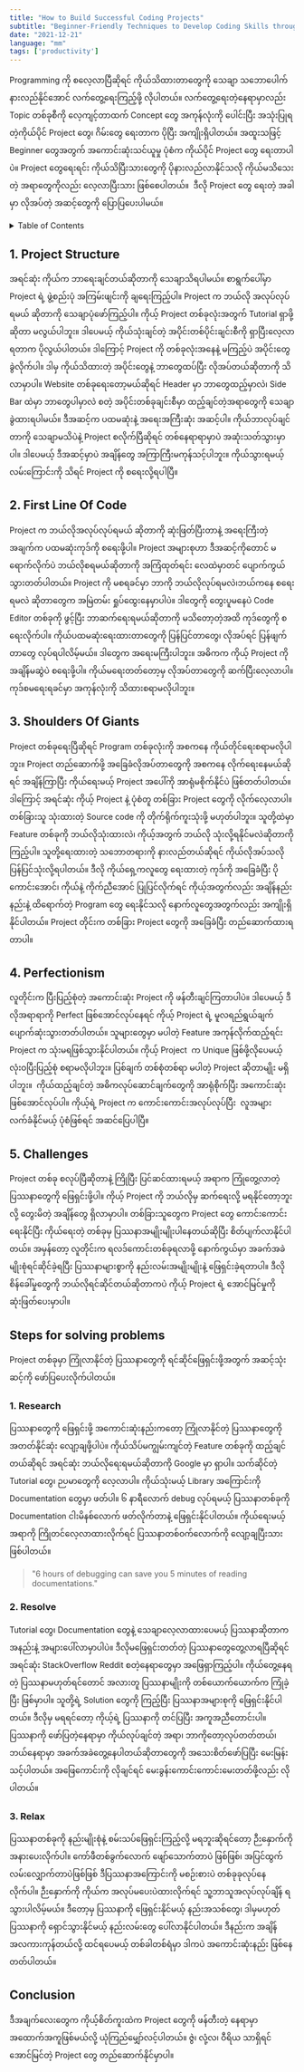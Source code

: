 ```yaml
---
title: "How to Build Successful Coding Projects"
subtitle: "Beginner-Friendly Techniques to Develop Coding Skills through Projects"
date: "2021-12-21"
language: "mm"
tags: ['productivity']
---
```


Programming ကို စလေ့လာပြီဆိုရင် ကိုယ်သိထားတာတွေကို သေချာ သဘောပေါက် နားလည်နိုင်အောင် လက်တွေ့ရေးကြည့်ဖို့ လိုပါတယ်။ လက်တွေ့ရေးတဲ့နေရာမှာလည်း Topic တစ်ခုစီကို လေ့ကျင့်တာထက် Concept တွေ အကုန်လုံးကို ပေါင်းပြီး အသုံးပြုရတဲ့ကိုယ်ပိုင် Project တွေ၊ ဂိမ်းတွေ ‌ရေးတာက ပိုပြီး အကျိုးရှိပါတယ်။ အထူးသဖြင့် Beginner တွေအတွက် အကောင်းဆုံးသင်ယူမှု ပုံစံက ကိုယ်ပိုင် Project တွေ ရေးတာပါပဲ။ Project တွေရေးရင်း ကိုယ်သိပြီးသားတွေကို ပိုနားလည်လာနိုင်သလို ကိုယ်မသိသေးတဲ့ အရာတွေကိုလည်း လေ့လာပြီးသား ဖြစ်စေပါတယ်။  ဒီလို Project တွေ ‌ရေးတဲ့ အခါမှာ လိုအပ်တဲ့ အဆင့်တွေကို ပြောပြပေးပါမယ်။

<details>

<summary>Table of Contents</summary>

- [1. Project Structure](#1-project-structure)
- [2. First Line Of Code](#2-first-line-of-code)
- [3. Shoulders Of Giants](#3-shoulders-of-giants)
- [4. Perfectionism](#4-perfectionism)
- [5. Challenges](#5-challenges)
- [Steps for solving problems](#steps-for-solving-problems)
  - [1. Research](#1-research)
  - [2. Resolve](#2-resolve)
  - [3. Relax](#3-relax)
- [Conclusion](#conclusion)

</details>

## 1. Project Structure

အရင်ဆုံး ကိုယ်က ဘာရေးချင်တယ်ဆိုတာကို သေချာသိရပါမယ်။ စာရွက်ပေါ်မှာ Project ရဲ့ ဖွဲ့စည်းပုံ အကြမ်းဖျင်းကို ချရေးကြည့်ပါ။ Project က ဘယ်လို အလုပ်လုပ်ရမယ် ဆိုတာကို သေချာပုံဖော်ကြည့်ပါ။ ကိုယ့် Project တစ်ခုလုံးအတွက် Tutorial ရှာဖို့ဆိုတာ မလွယ်ပါဘူး။ ဒါပေမယ့် ကိုယ်သုံးချင်တဲ့ အပိုင်းတစ်ပိုင်းချင်းစီကို ရှာပြီးလေ့လာရတာက ပိုလွယ်ပါတယ်။ ဒါကြောင့် Project ကို တစ်ခုလုံးအနေနဲ့ မကြည့်ပဲ အပိုင်းတွေ ခွဲလိုက်ပါ။ ဒါမှ ကိုယ်သိထားတဲ့ အပိုင်းတွေနဲ့ ဘာတွေထပ်ပြီး လိုအပ်တယ်ဆိုတာကို သိလာမှာပါ။ Website တစ်ခုရေးတော့မယ်ဆိုရင် Header မှာ ဘာတွေထည့်မှာလဲ၊ Side Bar ထဲမှာ ဘာတွေပါမှာလဲ စတဲ့ အပိုင်းတစ်ခုချင်းစီမှာ ထည့်ချင်တဲ့အရာတွေကို သေချာခွဲထားရပါမယ်။ ဒီအဆင့်က ပထမဆုံးနဲ့ အရေးအကြီးဆုံး အဆင့်ပါ။ ကိုယ်ဘာလုပ်ချင်တာကို သေချာမသိပဲနဲ့ Project စလိုက်ပြီဆိုရင် တစ်နေရာရာမှာပဲ အဆုံးသတ်သွားမှာပါ။ ဒါပေမယ့် ဒီအဆင့်မှာပဲ အချိန်တွေ အကြာကြီးမကုန်သင့်ပါဘူး။ ကိုယ်သွားရမယ့် လမ်းကြောင်းကို သိရင် Project ကို စရေးလို့ရပါပြီ။

## 2. First Line Of Code

Project က ဘယ်လိုအလုပ်လုပ်ရမယ် ဆိုတာကို ဆုံးဖြတ်ပြီးတာနဲ့ အရေးကြီးတဲ့ အချက်က ပထမဆုံးကုဒ်ကို စရေးဖို့ပါ။ Project အများစုဟာ ဒီအဆင့်ကိုတောင် မရောက်လိုက်ပဲ ဘယ်လိုစရမယ်ဆိုတာကို အကြံထုတ်ရင်း လေထဲမှာတင် ပျောက်ကွယ်သွားတတ်ပါတယ်။ Project ကို မစရခင်မှာ ဘာကို ဘယ်လိုလုပ်ရမလဲ၊ဘယ်ကနေ စရေးရမလဲ ဆိုတာတွေက အမြဲတမ်း ရှုပ်ထွေးနေမှာပါပဲ။ ဒါတွေကို တွေးပူမနေပဲ Code Editor တစ်ခုကို ဖွင့်ပြီး ဘာဆက်ရေးရမယ်ဆိုတာကို မသိတော့တဲ့အထိ ကုဒ်တွေကို စရေးလိုက်ပါ။ ကိုယ်ပထမဆုံးရေးထားတာတွေကို ပြန်ပြင်တာတွေ၊ လိုအပ်ရင် ပြန်ဖျက်တာတွေ လုပ်ရပါလိမ့်မယ်။ ဒါတွေက အရေးမကြီးပါဘူး။ အဓိကက ကိုယ့် Project ကို အချိန်မဆွဲပဲ စရေးဖို့ပါ။ ကိုယ်မ‌ရေးတတ်တော့မှ လိုအပ်တာတွေကို ဆက်ပြီးလေ့လာပါ။ ကုဒ်စမရေးရခင်မှာ အကုန်လုံးကို သိထားစရာမလိုပါဘူး။

## 3. Shoulders Of Giants

Project တစ်ခုရေးပြီဆိုရင် Program တစ်ခုလုံးကို အစကနေ ကိုယ်တိုင်ရေးစရာမလိုပါဘူး။ Project တည်ဆောက်ဖို့ အခြေခံလိုအပ်တာတွေကို အစကနေ လိုက်ရေးနေမယ်ဆိုရင် အချိန်ကြာပြီး ကိုယ်ရေးမယ့် Project အပေါ်ကို အာရုံမစိုက်နိုင်ပဲ ဖြစ်တတ်ပါတယ်။ ဒါကြောင့် အရင်ဆုံး ကိုယ့် Project နဲ့ ပုံစံတူ တစ်ခြား Project တွေကို လိုက်လေ့လာပါ။ တစ်ခြားသူ သုံးထားတဲ့ Source code ကို တိုက်ရိုက်ကူးသုံးဖို့ မဟုတ်ပါဘူး။ သူတို့ထဲမှာ Feature တစ်ခုကို ဘယ်လိုသုံးထားလဲ၊ ကိုယ့်အတွက် ဘယ်လို သုံးလို့ရနိုင်မလဲဆိုတာကို ကြည့်ပါ။ သူတို့ရေးထားတဲ့ သ‌ဘောတရားကို နားလည်တယ်ဆိုရင် ကိုယ်လိုအပ်သလို ပြန်ပြင်သုံးလို့ရပါတယ်။ ဒီလို ကိုယ်ရှေ့ကလူတွေ ရေးထားတဲ့ ကုဒ်ကို အခြေခံပြီး ပိုကောင်းအောင်၊ ကိုယ်နဲ့ ကိုက်ညီအောင် ပြုပြင်လိုက်ရင် ကိုယ့်အတွက်လည်း အချိန်နည်းနည်းနဲ့ ထိရောက်တဲ့ Program တွေ ရေးနိုင်သလို နောက်လူတွေအတွက်လည်း အကျိုးရှိနိုင်ပါတယ်။ Project တိုင်းက တစ်ခြား Project တွေကို အခြေခံပြီး တည်ဆောက်ထားရတာပါ။

## 4. Perfectionism

လူတိုင်းက ပြီးပြည့်စုံတဲ့ အကောင်းဆုံး Project ကို ဖန်တီးချင်ကြတာပါပဲ။ ဒါပေမယ့် ဒီလိုအရာရာကို Perfect ဖြစ်အောင်လုပ်နေရင် ကိုယ့် Project ရဲ့ မူလရည်ရွယ်ချက်ပျောက်ဆုံးသွားတတ်ပါတယ်။ သူများတွေမှာ မပါတဲ့ Feature အကုန်လိုက်ထည့်ရင်း Project က သုံးမရဖြစ်သွားနိုင်ပါတယ်။ ကိုယ့် Project  က Unique ဖြစ်ဖို့လိုပေမယ့် လုံးဝပြီးပြည့်စုံ စရာမလိုပါဘူး။ ပြစ်ချက် တစ်စုံတစ်ရာ မပါတဲ့ Project ဆိုတာမျိုး မရှိပါဘူး။  ကိုယ်ထည့်ချင်တဲ့ အဓိကလုပ်ဆောင်ချက်တွေကို အာရုံစိုက်ပြီး အကောင်းဆုံးဖြစ်အောင်လုပ်ပါ။ ကိုယ့်ရဲ့ Project က ကောင်းကောင်းအလုပ်လုပ်ပြီး  လူအများလက်ခံနိုင်မယ့် ပုံစံဖြစ်ရင် အဆင်ပြေပါပြီ။

## 5. Challenges

Project တစ်ခု စလုပ်ပြီဆိုတာနဲ့ ကြိုပြီး ပြင်ဆင်ထားရမယ့် အရာက ကြုံတွေ့လာတဲ့ ပြဿနာတွေကို ဖြေရှင်းဖို့ပါ။ ကိုယ့် Project ကို ဘယ်လိုမှ ဆက်ရေးလို့ မရနိုင်တော့ဘူးလို့ တွေးမိတဲ့ အချိန်တွေ ရှိလာမှာပါ။ တစ်ခြားသူတွေက Project တွေ ကောင်းကောင်းရေးနိုင်ပြီး ကိုယ်ရေးတဲ့ တစ်ခုမှ ပြဿနာအမျိုးမျိုးပါနေတယ်ဆိုပြီး စိတ်ပျက်လာနိုင်ပါတယ်။ အမှန်တော့ လူတိုင်းက ရလဒ်ကောင်းတစ်ခုရလာဖို့ နောက်ကွယ်မှာ အခက်အခဲမျိုးစုံရင်ဆိုင်ခဲ့ရပြီး ပြဿနာများစွာကို နည်းလမ်းအမျိုးမျိုးနဲ့ ဖြေရှင်းခဲ့ရတာပါ။ ဒီလိုစိန်ခေါ်မှုတွေကို ဘယ်လိုရင်ဆိုင်တယ်ဆိုတာကပဲ ကိုယ့် Project ရဲ့ အောင်မြင်မှုကို ဆုံးဖြတ်ပေးမှာပါ။

## Steps for solving problems 

Project တစ်ခုမှာ ကြုံလာနိုင်တဲ့ ပြဿနာတွေကို ရင်ဆိုင်ဖြေရှင်းဖို့အတွက် အဆင့်သုံးဆင့်ကို ဖော်ပြပေးလိုက်ပါတယ်။

### 1. Research

ပြဿနာတွေကို ဖြေရှင်းဖို့ အကောင်းဆုံးနည်းကတော့ ကြုံလာနိုင်တဲ့ ပြဿနာတွေကို အတတ်နိုင်ဆုံး လျော့ချဖို့ပါပဲ။ ကိုယ်သိပ်မကျွမ်းကျင်တဲ့ Feature တစ်ခုကို ထည့်ချင်တယ်ဆိုရင် အရင်ဆုံး ဘယ်လိုရေးရမယ်ဆိုတာကို Google မှာ ရှာပါ။ သက်ဆိုင်တဲ့ Tutorial တွေ၊ ဉပမာတွေကို လေ့လာပါ။ ကိုယ်သုံးမယ့် Library အကြောင်းကို Documentation တွေမှာ ဖတ်ပါ။ ၆ နာရီလောက် debug လုပ်ရမယ့် ပြဿနာတစ်ခုကို Documentation ငါးမိနစ်လောက် ဖတ်လိုက်တာနဲ့ ဖြေရှင်းနိုင်ပါတယ်။ ကိုယ်ရေးမယ့် အရာကို ကြိုတင်လေ့လာထားလိုက်ရင် ပြဿနာတစ်ဝက်လောက်ကို လျော့ချပြီးသား ဖြစ်ပါတယ်။

> "6 hours of debugging can save you 5 minutes of reading documentations." 

### 2. Resolve

Tutorial တွေ၊ Documentation တွေနဲ့ သေချာလေ့လာထားပေမယ့် ပြဿနာဆိုတာက အနည်းနဲ့ အများပေါ်လာမှာပါပဲ။ ဒီလိုမဖြေရှင်းတတ်တဲ့ ပြဿနာတွေတွေ့လာရပြီဆိုရင် အရင်ဆုံး StackOverflow Reddit စတဲ့နေရာတွေမှာ အဖြေရှာကြည့်ပါ။ ကိုယ်တွေ့နေရတဲ့ ပြဿနာမဟုတ်ရင်တောင် အလားတူ ပြဿနာမျိုးကို တစ်ယောက်ယောက်က ကြုံခဲ့ပြီး ဖြစ်မှာပါ။ သူတို့ရဲ့ Solution တွေကို ကြည့်ပြီး ပြဿနာအများစုကို ဖြေရှင်းနိုင်ပါတယ်။ ဒီလိုမှ မရရင်တော့ ကိုယ့်ရဲ့ ပြဿနာကို တင်ပြပြီး အကူအညီတောင်းပါ။ ပြဿနာကို ဖော်ပြတဲ့နေရာမှာ ကိုယ်လုပ်ချင်တဲ့ အရာ၊ ဘာကိုတော့လုပ်တတ်တယ်၊ ဘယ်နေရာမှာ အခက်အခဲတွေ့နေပါတယ်ဆိုတာတွေကို အသေးစိတ်ဖော်ပြပြီး မေးမြန်းသင့်ပါတယ်။ အဖြေကောင်းကို လိုချင်ရင် မေးခွန်းကောင်းကောင်းမေးတတ်ဖို့လည်း လိုပါတယ်။

### 3. Relax

ပြဿနာတစ်ခုကို နည်းမျိုးစုံနဲ့ စမ်းသပ်ဖြေရှင်းကြည့်လို့ မရဘူးဆိုရင်တော့ ဉီး‌နှောက်ကို အနားပေးလိုက်ပါ။ ကော်ဖီတစ်ခွက်လောက် ဖျော်သောက်တာပဲ ဖြစ်ဖြစ်၊ အပြင်ထွက် လမ်းလျှောက်တာပဲဖြစ်ဖြစ် ဒီပြဿနာအကြောင်းကို မစဉ်းစားပဲ တစ်ခုခုလုပ်နေလိုက်ပါ။ ဉီးနှောက်ကို ကိုယ်က အလုပ်မပေးပဲထားလိုက်ရင် သူ့ဘာသူအလုပ်လုပ်ချိန် ရသွားပါလိမ့်မယ်။ ဒီတော့မှ ပြဿနာကို ‌ဖြေရှင်းနိုင်မယ့် နည်းအသစ်‌တွေ၊ ဒါမှမဟုတ် ပြဿနာကို ရှောင်သွားနိုင်မယ့် နည်းလမ်းတွေ ပေါ်လာနိုင်ပါတယ်။ ဒီနည်းက အချိန်အလကားကုန်တယ်လို့ ထင်ရပေမယ့် တစ်ခါတစ်ရံမှာ ဒါကပဲ အကောင်းဆုံးနည်း ဖြစ်နေတတ်ပါတယ်။

## Conclusion

ဒီအချက်လေးတွေ‌က ကိုယ့်စိတ်ကူးထဲက Project တွေကို ဖန်တီးတဲ့ နေရာမှာ အထောက်အကူဖြစ်မယ်လို့ ယုံကြည်မျှော်လင့်ပါတယ်။ ဇွဲ၊ လုံ့လ၊ ဝီရိယ သာရှိရင် အောင်မြင်တဲ့ Project တွေ တည်ဆောက်နိုင်မှာပါ။
